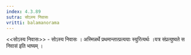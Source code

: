 ```yaml
---
index: 4.3.89
sutra: सोऽस्य निवासः
vritti: balamanorama
---
```


<<सोऽस्य निवासः>> - सोऽस्य निवासः । अस्मिन्नर्थे प्रथमान्तात्प्रत्ययाः स्युरित्यर्थः ।यत्र संप्रत्युष्यते स निवास॑ इति भाष्यम् ।